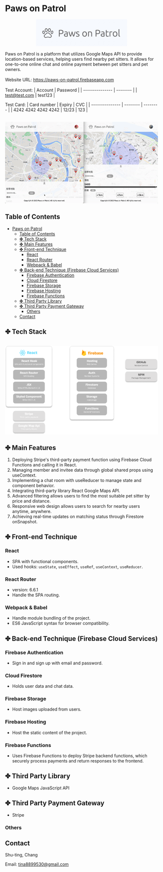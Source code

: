 # Paws on Patrol

<p align='center'> 
<img width='300px' src="./Logo.jpg" />
<p>

Paws on Patrol is a platform that utilizes Google Maps API to provide location-based services, helping users find nearby pet sitters. It allows for one-to-one online chat and online payment between pet sitters and pet owners.
<br/>
<br/>
Website URL: https://paws-on-patrol.firebaseapp.com
<br/>
<br/>
Test Account:
| Account | Password |
| --------------- | -------- |
| test@test.com | test123 |

Test Card:
| Card number | Expiry | CVC |
| --------------- | -------- | -------- |
| 4242 4242 4242 4242 | 12/23 | 123 |

<br/>

<img  src="./demo.gif" />

<br/>

## Table of Contents

- [Paws on Patrol](#paws-on-patrol)
  - [Table of Contents](#table-of-contents)
  - [✤ Tech Stack](#-tech-stack)
  - [✤ Main Features](#-main-features)
  - [✤ Front-end Technique](#-front-end-technique)
    - [React](#react)
    - [React Router](#react-router)
    - [Webpack \& Babel](#webpack--babel)
  - [✤ Back-end Technique (Firebase Cloud Services)](#-back-end-technique-firebase-cloud-services)
    - [Firebase Authentication](#firebase-authentication)
    - [Cloud Firestore](#cloud-firestore)
    - [Firebase Storage](#firebase-storage)
    - [Firebase Hosting](#firebase-hosting)
    - [Firebase Functions](#firebase-functions)
  - [✤ Third Party Library](#-third-party-library)
  - [✤ Third Party Payment Gateway](#-third-party-payment-gateway)
    - [Others](#others)
  - [Contact](#contact)

## ✤ Tech Stack

<br>
<img width='700px' src="./tech-stack.png" />

## ✤ Main Features

1. Deploying Stripe's third-party payment function using Firebase Cloud Functions and calling it in React.
2. Managing member and invitee data through global shared props using useContext.
3. Implementing a chat room with useReducer to manage state and component behavior.
4. Integrating third-party library React Google Maps API.
5. Advanced filtering allows users to find the most suitable pet sitter by price and distance.
6. Responsive web design allows users to search for nearby users anytime, anywhere.
7. Achieving real-time updates on matching status through Firestore onSnapshot.

## ✤ Front-end Technique

### React

- SPA with functional components.
- Used hooks: `useState`, `useEffect`, `useRef`, `useContext`, `useReducer`.

### React Router

- version: 6.6.1
- Handle the SPA routing.

### Webpack & Babel

- Handle module bundling of the project.
- ES6 JavaScript syntax for browser compatibility.

## ✤ Back-end Technique (Firebase Cloud Services)

### Firebase Authentication

- Sign in and sign up with email and password.

### Cloud Firestore

- Holds user data and chat data.

### Firebase Storage

- Host images uploaded from users.

### Firebase Hosting

- Host the static content of the project.

### Firebase Functions

- Uses Firebase Functions to deploy Stripe backend functions, which securely process payments and return responses to the frontend.

## ✤ Third Party Library

- Google Maps JavaScript API

## ✤ Third Party Payment Gateway

- Stripe

### Others

## Contact

Shu-ting, Chang
<br/>

Email: tina8899530@gmail.com
